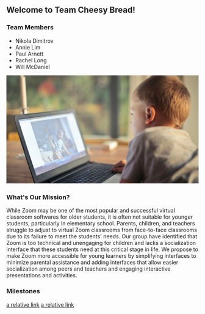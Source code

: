 ## Welcome to Team Cheesy Bread!

### Team Members

- Nikola Dimitrov
- Annie Lim
- Paul Arnett
- Rachel Long
- Will McDaniel

<img src="Zoom-Virtual-Backgrounds-for-kids.png">

### What's Our Mission?

While Zoom may be one of the most popular and successful virtual classroom softwares for older students, it is often not suitable for younger students, particularly in elementary school. Parents, children, and teachers struggle to adjust to virtual Zoom classrooms from face-to-face classrooms due to its failure to meet the students' needs. Our group have identified that Zoom is too technical and unengaging for children and lacks a socialization interface that these students need at this critical stage in life. We propose to make Zoom more accessible for young learners by simplifying interfaces to minimize parental assistance and adding interfaces that allow easier socialization among peers and teachers and engaging interactive presentations and activities.

### Milestones

[a relative link](Milestone1.md)
[a relative link](Milestone2.md)
